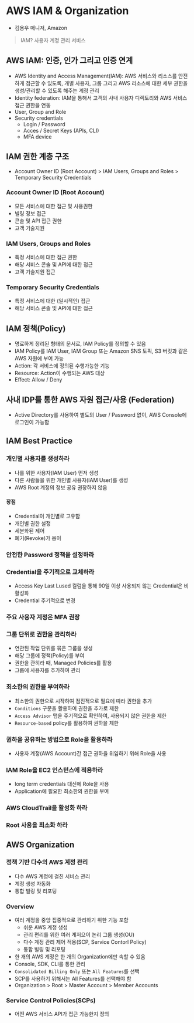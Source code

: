 # AWS IAM & Organization
- 김용우 매니저, Amazon

> IAM? 사용자 계정 관리 서비스

## AWS IAM: 인증, 인가 그리고 인증 연계
- AWS Identity and Access Management(IAM): AWS 서비스와 리소스를 안전하게 접근할 수 있도록, 개별 사용자, 그룹 그리고 AWS 리소스에 대한 세부 권한을 생성/관리할 수 있도록 해주는 계정 관리
- Identity federation: IAM을 통해서 고객의 사내 사용자 디렉토리와 AWS 서비스 접근 권한을 연동
- User, Group and Role
- Security credentials
  - Login / Password
  - Acces / Secret Keys (APIs, CLI)
  - MFA device

## IAM 권한 계층 구조
- Account Owner ID (Root Account) > IAM Users, Groups and Roles > Temporary Security Credentials

### Account Owner ID (Root Account)
- 모든 서비스에 대한 접근 및 사용권한
- 빌링 정보 접근
- 콘솔 및 API 접근 권한
- 고객 기술지원

### IAM Users, Groups and Roles
- 특정 서비스에 대한 접근 권한
- 해당 서비스 콘솔 및 API에 대한 접근
- 고객 기술지원 접근

### Temporary Security Credentials
- 특정 서비스에 대한 (일시적인) 접근
- 해당 서비스 콘솔 및 API에 대한 접근

## IAM 정책(Policy)
- 명료하게 정리된 형태의 문서로, IAM Policy를 정의할 수 있음
- IAM Policy를 IAM User, IAM Group 또는 Amazon SNS 토픽, S3 버킷과 같은 AWS 자원에 부여 가능
- Action: 각 서비스에 정의된 수행가능한 기능
- Resource: Action이 수행되는 AWS 대상
- Effect: Allow / Deny

## 사내 IDP를 통한 AWS 자원 접근/사용 (Federation)
- Active Directory를 사용하여 별도의 User / Password 없이, AWS Console에 로그인이 가능함

## IAM Best Practice

### 개인별 사용자를 생성하라
- 나를 위한 사용자(IAM User) 먼저 생성
- 다른 사람들을 위한 개인별 사용자(IAM User)를 생성
- AWS Root 계정의 정보 공유 권장하지 않음

#### 장점
- Credential이 개인별로 고유함
- 개인별 권한 설정
- 세분화된 제어
- 폐기(Revoke)가 용이

### 안전한 Password 정책을 설정하라

### Credential을 주기적으로 교체하라
- Access Key Last Lused 컬럼을 통해 90일 이상 사용되지 않는 Credential은 비활성화
- Credential 주기적으로 변경

### 주요 사용자 계정은 MFA 권장

### 그룹 단위로 권한을 관리하라
- 연관된 작업 단위를 묶은 그룹을 생성
- 해당 그룹에 정책(Policy)를 부여
- 권한을 관히라 때, Managed Policies를 활용
- 그룹에 사용자를 추가하여 관리

### 최소한의 권한을 부여하라
- 최소한의 권한으로 시작하여 점진적으로 필요에 따라 권한을 추가
- `Conditions` 구문을 활용하여 권한을 추가로 제한
- `Access Advisor` 탭을 주기적으로 확인하여, 사용되지 않은 권한을 제한
- `Resource-based` policy를 활용하여 권하을 제한

### 권하을 공유하는 방법으로 Role을 활용하라
- 사용자 계정(AWS Account)간 접근 권하을 위임하기 위해 Role을 사용

### IAM Role을 EC2 인스턴스에 적용하라
- long term credentials 대신에 Role을 사용
- Application에 필요한 최소한의 권한을 부여

### AWS CloudTrail을 활성화 하라

### Root 사용을 최소화 하라

## AWS Organization

### 정책 기반 다수의 AWS 계정 관리
- 다수 AWS 계정에 걸친 서비스 관리
- 계정 생성 자동화
- 통합 빌링 및 리포팅

### Overview
- 여러 계정을 중앙 집중적으로 관리하기 위한 기능 포함
  - 쉬운 AWS 계정 생성
  - 관리 편리를 위한 여러 계저으이 논리 그룹 생성(OU)
  - 다수 계정 관리 제어 적용(SCP, Service Contorl Policy)
  - 통합 빌링 및 리포팅
- 한 개의 AWS 계정은 한 개의 Organization에만 속할 수 있음
- Console, SDK, CLI를 통한 관리
- `Consolidated Billing Only` 또는 `All Features`를 선택
- SCP를 사용하기 위해서는 All Features를 선택해야 함
- Organization > Root > Master Account > Member Accounts

### Service Control Policies(SCPs)
- 어떤 AWS 서비스 API가 접근 가능한지 정의




















